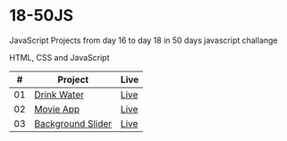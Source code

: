 # 18-50JS

JavaScript Projects from day 16 to day 18 in 50 days javascript challange

HTML, CSS and JavaScript

<table>
  <thead>
    <th>#</th>
    <th>Project</th>
    <th>Live</th>
  </thead>
  <tbody>
    <tr>
      <td>01</td>
      <td><a href="https://github.com/the-phoenix-coder/18-50JS/tree/main/Drink%20Water">Drink Water</a></td>
      <td><a href="https://drink-water-swart.vercel.app/">Live</a></td>
    </tr>
    <tr>
      <td>02</td>
      <td><a href="https://github.com/the-phoenix-coder/18-50JS/tree/main/Movie%20App">Movie App</a></td>
      <td><a href="https://movie-app-two-murex.vercel.app/">Live</a></td>
    </tr>
    <tr>
      <td>03</td>
      <td><a href="https://github.com/the-phoenix-coder/18-50JS/tree/main/Background%20Slider">Background Slider</a></td>
      <td><a href="https://background-slider-rho.vercel.app/">Live</a></td>
    </tr>
  </tbody>
</table>

